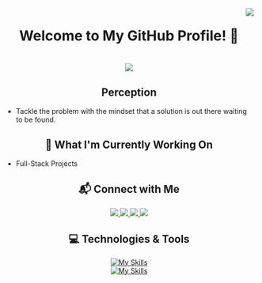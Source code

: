 <img align = "right" src = "https://visitor-badge.laobi.icu/badge?page_id=A108II.A108II">
<h1 align="center">
Welcome to My GitHub Profile! 👋
</h1>

<h1 align="center">

<img src="https://readme-typing-svg.herokuapp.com/?font=Righteous&size=35&color=0000CD&center=true&vCenter=true&width=500&height=70&duration=2890&lines=Software+Engineer;Full-Stack+Developer;" />

</h1>

<div align = "center">
  
## Perception
</div>

- Tackle the problem with the mindset that a solution is out there waiting to be found.

<div align = "center">
  
## 🌱 What I'm Currently Working On
</div>

- Full-Stack Projects

<div align = "center">
  
## 📬 Connect with Me
</div>
<div align = "center">
  
<div align="center"> 
  
  <a href="mailto:aleesduct@gmail.com">
    <img src="https://img.shields.io/badge/Gmail-333333?style=for-the-badge&logo=gmail&logoColor=red" />
  </a>
  
  <a href="https://linkedin.com/in/A108II" target="_blank">
    <img src="https://img.shields.io/badge/LinkedIn-0077B5?style=for-the-badge&logo=linkedin&logoColor=white" target="_blank" />
  </a>
  
  <a href="https://dev.to/a2108ii" target="_blank">
     <img src="https://img.shields.io/badge/dev.to-0A0A0A?style=for-the-badge&logo=dev.to&logoColor=white" target="_blank" /> 
  </a>

  <a href="https://medium.com/@A82II" target="_blank">
     <img src="https://img.shields.io/badge/Medium-12100E?style=for-the-badge&logo=medium&logoColor=white" target="_blank" /> 
  </a>
</div>

<div align = "center" >
  
##  💻 Technologies & Tools
</div>


[![My Skills](https://skillicons.dev/icons?i=git,github,html,css,javascript,typescript,java,c,cpp)]()<br>
[![My Skills](https://skillicons.dev/icons?i=python,react,nodejs,express,mongodb,docker,kubernetes,aws)]()

